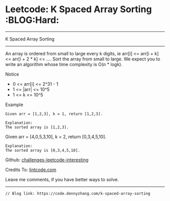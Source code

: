 
# Leetcode: K Spaced Array Sorting     :BLOG:Hard:

---

K Spaced Array Sorting  

---

An array is ordered from small to large every k digits, ie arr[i] <= arr[i + k] <= arr[i + 2 \* k] <= &#x2026;. Sort the array from small to large. We expect you to write an algorithm whose time complexity is O(n \* logk).  

Notice  

-   0 <= arr[i] <= 2^31 - 1
-   1 <= |arr| <= 10^5
-   1 <= k <= 10^5

Example  

    Given arr = [1,2,3], k = 1, return [1,2,3].
    
    Explanation:
    The sorted array is [1,2,3].

Given arr = [4,0,5,3,10], k = 2, return [0,3,4,5,10].  

    Explanation:
    The sorted array is [0,3,4,5,10].

Github: [challenges-leetcode-interesting](https://github.com/DennyZhang/challenges-leetcode-interesting/tree/master/problems/k-spaced-array-sorting)  

Credits To: [lintcode.com](http://www.lintcode.com/en/problem/k-spaced-array-sorting/)  

Leave me comments, if you have better ways to solve.  

---

    // Blog link: https://code.dennyzhang.com/k-spaced-array-sorting

